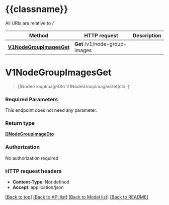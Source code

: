 # {{classname}}

All URIs are relative to */*

Method | HTTP request | Description
------------- | ------------- | -------------
[**V1NodeGroupImagesGet**](V1NodeGroupImageControllerApi.md#V1NodeGroupImagesGet) | **Get** /v1/node-group-images | 

# **V1NodeGroupImagesGet**
> []NodeGroupImageDto V1NodeGroupImagesGet(ctx, )


### Required Parameters
This endpoint does not need any parameter.

### Return type

[**[]NodeGroupImageDto**](NodeGroupImageDto.md)

### Authorization

No authorization required

### HTTP request headers

 - **Content-Type**: Not defined
 - **Accept**: application/json

[[Back to top]](#) [[Back to API list]](../README.md#documentation-for-api-endpoints) [[Back to Model list]](../README.md#documentation-for-models) [[Back to README]](../README.md)

